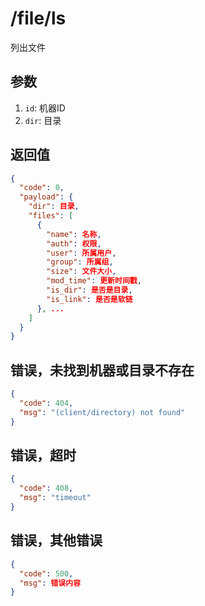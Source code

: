 # /file/ls

列出文件

## 参数

1. `id`: 机器ID
2. `dir`: 目录

## 返回值

```json
{
  "code": 0,
  "payload": {
    "dir": 目录,
    "files": [
      {
        "name": 名称,
        "auth": 权限,
        "user": 所属用户,
        "group": 所属组,
        "size": 文件大小,
        "mod_time": 更新时间戳,
        "is_dir": 是否是目录,
        "is_link": 是否是软链
      }, ...
    ]
  }
}
```

## 错误，未找到机器或目录不存在

```json
{
  "code": 404,
  "msg": "(client/directory) not found"
}
```

## 错误，超时

```json
{
  "code": 408,
  "msg": "timeout"
}
```

## 错误，其他错误

```json
{
  "code": 500,
  "msg": 错误内容
}
```
